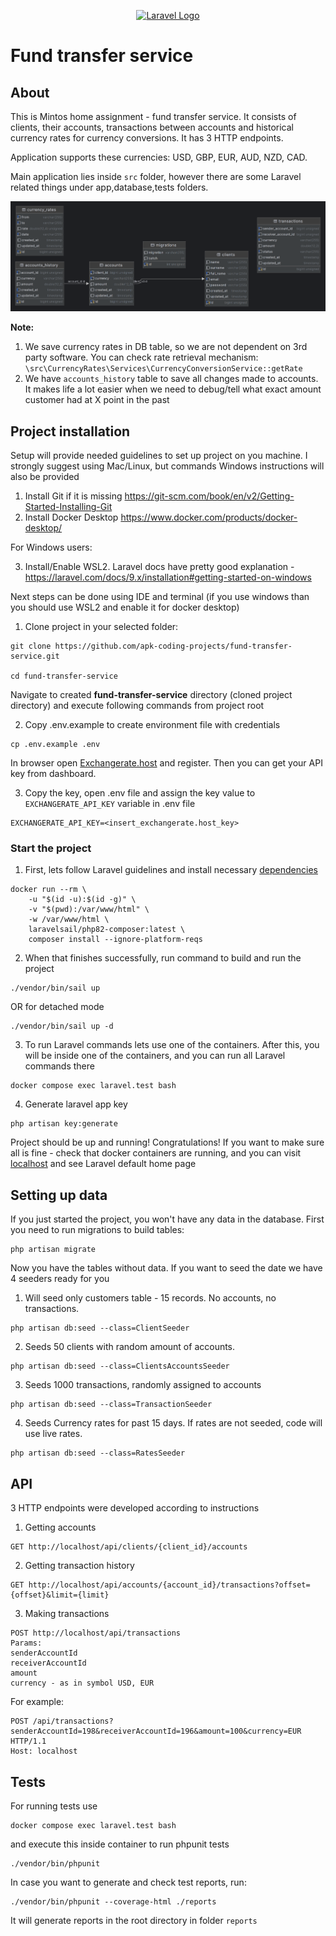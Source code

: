 <p align="center"><a href="https://laravel.com" target="_blank"><img src="https://raw.githubusercontent.com/laravel/art/master/logo-lockup/5%20SVG/2%20CMYK/1%20Full%20Color/laravel-logolockup-cmyk-red.svg" width="400" alt="Laravel Logo"></a></p>

# Fund transfer service

## About

This is Mintos home assignment - fund transfer service. It consists of clients, their accounts, transactions between
accounts and historical currency rates for currency conversions. It has 3 HTTP endpoints.

Application supports these currencies: USD, GBP, EUR,
AUD, NZD, CAD.

Main application lies inside `src` folder, however there are some Laravel related things under
app,database,tests folders.

![Database Schema](storage/documentation/database_schema.png)

**Note:**

1. We save currency rates in DB table, so we are not dependent on 3rd party software. You can check rate retrieval
   mechanism: ``\src\CurrencyRates\Services\CurrencyConversionService::getRate``
2. We have ``accounts_history`` table to save all changes made to accounts. It makes life a lot easier when we need to
   debug/tell what exact amount customer had at X point in the past

## Project installation

Setup will provide needed guidelines to set up project on you machine. I strongly suggest using Mac/Linux, but commands
Windows instructions will also be provided

1. Install Git if it is missing https://git-scm.com/book/en/v2/Getting-Started-Installing-Git
2. Install Docker Desktop https://www.docker.com/products/docker-desktop/

For Windows users:

3. Install/Enable WSL2. Laravel docs have pretty good
   explanation -  https://laravel.com/docs/9.x/installation#getting-started-on-windows

Next steps can be done using IDE and terminal (if you use windows than you should use WSL2 and enable it for docker
desktop)

1. Clone project in your selected folder:

```
git clone https://github.com/apk-coding-projects/fund-transfer-service.git

cd fund-transfer-service
```

Navigate to created **fund-transfer-service** directory (cloned project directory) and execute following commands from
project root

2. Copy .env.example to create environment file with credentials

```
cp .env.example .env
```

In browser open [Exchangerate.host](https://exchangerate.host/) and register. Then you can get your API key from dashboard.

3. Copy the key, open .env file and assign the key value to `EXCHANGERATE_API_KEY` variable in .env file

```
EXCHANGERATE_API_KEY=<insert_exchangerate.host_key>
```

### Start the project

1. First, lets follow Laravel guidelines and install
   necessary [dependencies](https://laravel.com/docs/9.x/sail#installing-composer-dependencies-for-existing-projects)

```
docker run --rm \
    -u "$(id -u):$(id -g)" \
    -v "$(pwd):/var/www/html" \
    -w /var/www/html \
    laravelsail/php82-composer:latest \
    composer install --ignore-platform-reqs
```

2. When that finishes successfully, run command to build and run the project

```
./vendor/bin/sail up
```

OR for detached mode

```
./vendor/bin/sail up -d
```

3. To run Laravel commands lets use one of the containers. After this, you will be inside one of the containers, and you
   can run all Laravel commands there

```
docker compose exec laravel.test bash
```

4. Generate laravel app key

```
php artisan key:generate
```

Project should be up and running! Congratulations!
If you want to make sure all is fine - check that docker containers are running, and you can visit
[localhost](http://localhost:80/) and see Laravel default home page

## Setting up data

If you just started the project, you won't have any data in the database. First you need to run migrations to build
tables:

```
php artisan migrate
```

Now you have the tables without data. If you want to seed the date we have 4 seeders ready for you

1. Will seed only customers table - 15 records. No accounts, no transactions.

```
php artisan db:seed --class=ClientSeeder
```

2. Seeds 50 clients with random amount of accounts.

```
php artisan db:seed --class=ClientsAccountsSeeder
```

3. Seeds 1000 transactions, randomly assigned to accounts

```
php artisan db:seed --class=TransactionSeeder
```

4. Seeds Currency rates for past 15 days. If rates are not seeded, code will use live rates.

```
php artisan db:seed --class=RatesSeeder
```

## API

3 HTTP endpoints were developed according to instructions

1. Getting accounts

```
GET http://localhost/api/clients/{client_id}/accounts
```

2. Getting transaction history

```
GET http://localhost/api/accounts/{account_id}/transactions?offset={offset}&limit={limit}
```

3. Making transactions

```
POST http://localhost/api/transactions
Params: 
senderAccountId
receiverAccountId
amount
currency - as in symbol USD, EUR
```

For example:

```
POST /api/transactions?senderAccountId=198&receiverAccountId=196&amount=100&currency=EUR HTTP/1.1
Host: localhost
```

## Tests

For running tests use

```
docker compose exec laravel.test bash
```

and execute this inside container to run phpunit tests

```
./vendor/bin/phpunit
```

In case you want to generate and check test reports, run:

```
./vendor/bin/phpunit --coverage-html ./reports
```

It will generate reports in the root directory in folder `reports`
